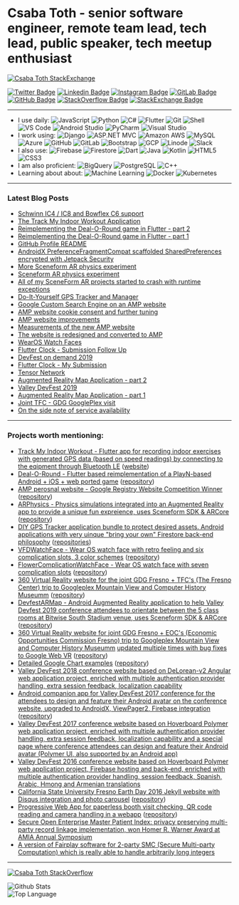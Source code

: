 # Csaba Toth - senior software engineer, remote team lead, tech lead, public speaker, tech meetup enthusiast

[![Csaba Toth StackExchange](https://stackexchange.com/users/flair/110558.png)](https://stackoverflow.com/users/292502/csaba-toth)

[![Twitter Badge](https://img.shields.io/badge/-tocsa2-blue?style=flat-square&logo=Twitter&logoColor=white&link=https://twitter.com/tocsa2/)](https://twitter.com/moshfiqrony/)
[![Linkedin Badge](https://img.shields.io/badge/-csabatothdev-blue?style=flat-square&logo=Linkedin&logoColor=white&link=https://www.linkedin.com/in/csabatothdev/)](https://www.linkedin.com/in/csabatothdev/)
[![Instagram Badge](https://img.shields.io/badge/-MrCsabaToth-purple?style=flat-square&logo=instagram&logoColor=white&link=https://instagram.com/MrCsabaToth/)](https://instagram.com/MrCsabaToth)
[![GitLab Badge](https://img.shields.io/badge/-MrCsabaToth-orange?style=flat-square&logo=Gitlab&logoColor=white&link=https://gitlab.com/MrCsabaToth/)](https://gitlab.com/MrCsabaToth/)
[![GitHub Badge](https://img.shields.io/badge/-MrCsabaToth-black?style=flat-square&logo=Github&logoColor=white&link=https://github.com/MrCsabaToth/)](https://github.com/MrCsabaToth/)
[![StackOverflow Badge](https://img.shields.io/badge/-csabatoth-FE7A16?style=flat-square&logo=Stack-Overflow&logoColor=white&link=https://stackoverflow.com/users/292502/csaba-toth)](https://stackoverflow.com/users/292502/csaba-toth)
[![StackExchange Badge](https://img.shields.io/badge/-csabatoth-1E5297?style=flat-square&logo=Stack-Exchange&logoColor=white&link=https://stackexchange.com/users/110558/csaba-toth)](https://stackexchange.com/users/110558/csaba-toth)

---

- I use daily:
  ![JavaScript](https://img.shields.io/badge/-JavaScript-black?style=flat-square&logo=javascript)
  ![Python](https://img.shields.io/badge/-Python-8fcfd1?style=flat-square&logo=Python)
  ![C#](https://img.shields.io/badge/-C%23-orange?style=flat-square&logo=c-sharp)
  ![Flutter](https://img.shields.io/badge/-Flutter-blue?style=flat-square&logo=Flutter)
  ![Git](https://img.shields.io/badge/-Git-black?style=flat-square&logo=git)
  ![Shell](https://img.shields.io/badge/-Shell-5391FE?style=flat-square&logo=PowerShell)
  ![VS Code](https://img.shields.io/badge/-VS%20Code-007ACC?style=flat-square&logo=visual-studio-code)
  ![Android Studio](https://img.shields.io/badge/-Android%20Studio-green?style=flat-square&logo=android-studio)
  ![PyCharm](https://img.shields.io/badge/-PyCharm-green?style=flat-square&logo=pycharm)
  ![Visual Studio](https://img.shields.io/badge/-Visual%20Studio-blue?style=flat-square&logo=visual-studio)
- I work using:
  ![Django](https://img.shields.io/badge/-Django-092E20?style=flat-square&logo=Django)
  ![ASP.NET MVC](https://img.shields.io/badge/-ASP.NET%20MVC-orange?style=flat-square&logo=asp-net)
  ![Amazon AWS](https://img.shields.io/badge/Amazon%20AWS-232F3E?style=flat-square&logo=amazon-aws)
  ![MySQL](https://img.shields.io/badge/-MySQL-336791?style=flat-square&logo=mysql)
  ![Azure](https://img.shields.io/badge/Azure-232F7E?style=flat-square&logo=microsoft-azure)
  ![GitHub](https://img.shields.io/badge/-GitHub-181717?style=flat-square&logo=github)
  ![GitLab](https://img.shields.io/badge/-GitLab-FCA121?style=flat-square&logo=gitlab)
  ![Bootstrap](https://img.shields.io/badge/-Bootstrap-563D7C?style=flat-square&logo=bootstrap)
  ![GCP](https://img.shields.io/badge/Google%20Cloud%20Platform-black?style=flat-square&logo=google-cloud)
  ![Linode](https://img.shields.io/badge/Linode-black?style=flat-square&logo=linode)
  ![Slack](https://img.shields.io/badge/Slack-red?style=flat-square&logo=slack)
- I also use:
  ![Firebase](https://img.shields.io/badge/Firebase-orange?style=flat-square&logo=firebase)
  ![Firestore](https://img.shields.io/badge/Firestore-orange?style=flat-square&logo=Firestore)
  ![Dart](https://img.shields.io/badge/-Dart-blue?style=flat-square&logo=Dart)
  ![Java](https://img.shields.io/badge/-java-E34A86?style=flat-square&logo=java)
  ![Kotlin](https://img.shields.io/badge/-kotlin-006a71?style=flat-square&logo=kotlin)
  ![HTML5](https://img.shields.io/badge/-HTML5-E34F26?style=flat-square&logo=html5&logoColor=white)
  ![CSS3](https://img.shields.io/badge/-CSS3-1572B6?style=flat-square&logo=css3)
- I am also proficient:
  ![BigQuery](https://img.shields.io/badge/BigQuery-blue?style=flat-square&logo=big-query)
  ![PostgreSQL](https://img.shields.io/badge/-PostgreSQL-336791?style=flat-square&logo=postgresql)
  ![C++](https://img.shields.io/badge/-C++-00599C?style=flat-square&logo=c)
- Learning about about:
  ![Machine Learning](https://img.shields.io/badge/-Machine%20Learning-black?style=flat-square&logo=machine-learning)
  ![Docker](https://img.shields.io/badge/Docker-black?style=flat-square&logo=docker)
  ![Kubernetes](https://img.shields.io/badge/Kubernetes-blue?style=flat-square&logo=kubernetes)

---

### Latest Blog Posts
<!-- BLOG-POST-LIST:START -->
- [Schwinn IC4 / IC8 and Bowflex C6 support](https://csaba.page/blog/schwinn-ic4-ic8-bowflex-c6-support.html)
- [The Track My Indoor Workout Application](https://csaba.page/blog/track-my-indoor-exercise.html)
- [Reimplementing the Deal-O-Round game in Flutter - part 2](https://csaba.page/blog/flutter-deal-o-round.html)
- [Reimplementing the Deal-O-Round game in Flutter - part 1](https://csaba.page/blog/playn-deal-o-round.html)
- [GitHub Profile README](https://csaba.page/blog/github-profile-readme.html)
- [AndroidX Preference<wbr>Fragment<wbr>Compat scaffolded Shared<wbr>Preferences encrypted with Jetpack Security](https://csaba.page/blog/jetpack-security-shared-preferences.html)
- [More Sceneform AR physics experiment](https://csaba.page/blog/ar-physics-progress.html)
- [Sceneform AR physics experiment](https://csaba.page/blog/sceneform-ar-physics.html)
- [All of my SceneForm AR projects started to crash with runtime exceptions](https://csaba.page/blog/sceneform-breaking-change.html)
- [Do-It-Yourself GPS Tracker and Manager](https://csaba.page/blog/diy-gps-tracker.html)
- [Google Custom Search Engine on an AMP website](https://csaba.page/blog/amp-google-custom-search-engine.html)
- [AMP website cookie consent and further tuning](https://csaba.page/blog/amp-site-tuning.html)
- [AMP website improvements](https://csaba.page/blog/amp-site-improvements.html)
- [Measurements of the new AMP website](https://csaba.page/blog/amp-version-measurements.html)
- [The website is redesigned and converted to AMP](https://csaba.page/blog/the-website-uses-amp.html)
- [WearOS Watch Faces](https://csaba.page/blog/wearos-watch-faces.html)
- [Flutter Clock - Submission Follow Up](https://csaba.page/blog/flutter-clock-follow-up.html)
- [DevFest on demand 2019](https://csaba.page/blog/devfest-on-demand.html)
- [Flutter Clock - My Submission](https://csaba.page/blog/flutter-clock-submission.html)
- [Tensor Network](https://csaba.page/blog/tensor-network.html)
- [Augmented Reality Map Application - part 2](https://csaba.page/blog/augmented-reality-follow-up.html)
- [Valley DevFest 2019](https://csaba.page/blog/valley-devfest-2019.html)
- [Augmented Reality Map Application - part 1](https://csaba.page/blog/augmented-reality-map.html)
- [Joint TFC - GDG GooglePlex visit](https://csaba.page/blog/tfc-gdg-google-trip-recap.html)
- [On the side note of service availability](https://csaba.page/blog/service-availability.html)
<!-- BLOG-POST-LIST:END -->

---

### Projects worth mentioning:
- [Track My Indoor Workout - Flutter app for recording indoor exercises with generated GPS data (based on speed readings) by connecting to the eqipment through Bluetooth LE](https://play.google.com/store/apps/details?id=dev.csaba.track_my_indoor_exercise) ([website](https://trackmyindoorworkout.github.io/))
- [Deal-O-Round - Flutter based reimplementation of a PlayN-based Android + iOS + web ported game](https://play.google.com/store/apps/details?id=com.dealoround.android) ([repository](https://github.com/DealORound/Deal-O-Round))
- [AMP perosnal website - Google Registry Website Competition Winner](https://csaba.page) ([repository](https://gitlab.com/MrCsabaToth/mrcsabatoth.gitlab.io))
- [ARPhysics - Physics simulations integrated into an Augmented Reality app to provide a unique fun expreience, uses Sceneform SDK & ARCore](https://play.google.com/store/apps/details?id=dev.csaba.arphysics) ([repository](https://github.com/CsabaConsulting/ARPhysics))
- [DIY GPS Tracker application bundle to protect desired assets. Android applications with very uinque "bring your own" Firestore back-end philosophy](https://github.com/DIYGPSTracker) ([repositories](https://github.com/DIYGPSTracker))
- [VFDWatchFace - Wear OS watch face with retro feeling and six complication slots, 3 color schemes](https://play.google.com/store/apps/details?id=dev.csaba.vfdwatchface) ([repository](https://github.com/CsabaConsulting/VFDWatchFace))
- [FlowerComplicationWatchFace - Wear OS watch face with seven complication slots](https://play.google.com/store/apps/details?id=dev.csaba.complicationflowerwatchface) ([repository](https://github.com/CsabaConsulting/FlowerComplicationWatchFace))
- [360 Virtual Reality website for the joint GDG Fresno + TFC's (The Fresno Center) trip to Googleplex Mountain View and Computer History Museumm](https://gdgfresno.github.io/googletrip2019/) ([repository](https://github.com/gdgfresno/GoogleTrip2019))
- [DevfestARMap - Android Augmented Reality application to help Valley Devfest 2019 conference attendees to orientate between the 5 class rooms at Bitwise South Stadium venue, uses Sceneform SDK & ARCore](https://github.com/gdgfresno/DevfestARMap) ([repository](https://github.com/gdgfresno/DevfestARMap))
- [360 Virtual Reality website for joint GDG Fresno + EOC's (Economic Opportunities Commission Fresno) trip to Googleplex Mountain View and Computer History Museumm](gdgfresno.github.io/googletrip2018/) [updated multiple times with bug fixes to Google Web VR](https://github.com/MrCsabaToth/magicvr/commits/gh-pages) ([repository](https://github.com/gdgfresno/GoogleTrip2018))
- [Detailed Google Chart examples](http://mrcsabatoth.github.io/GoogleChartsTalk/) ([repository](https://github.com/MrCsabaToth/GoogleChartsTalk))
- [Valley DevFest 2018 conference website based on DeLorean-v2 Angular web application project, enriched with multiple authentication provider handling, extra session feedback, localization capability](https://github.com/gdgfresno/valleydevfest2018)
- [Android companion app for Valley DevFest 2017 conference for the attendees to design and feature their Android avatar on the conference website, upgraded to AndroidX, ViewPager2, Firebase integration](https://play.google.com/store/apps/details?id=com.valleydevfest.androidify) ([repository](https://github.com/gdgfresno/androidify-yourself))
- [Valley DevFest 2017 conference website based on Hoverboard Polymer web application project, enriched with multiple authentication provider handling, extra session feedback, localization capability and a special page where conference attendees can design and feature their Android avatar (Polymer UI, also supported by an Android app)](https://github.com/ValleyDevFest2017/valleydevfest2017/commits/hoverboard-v2)
- [Valley DevFest 2016 conference website based on Hoverboard Polymer web application project, Firebase hosting and back-end, enriched with multiple authentication provider handling, session feedback, Spanish, Arabic, Hmong and Armenian translations](https://github.com/ValleyDevFest2016/valleydevfest/tree/develop)
- [California State University Fresno Earth Day 2016 Jekyll website with Disqus integration and photo carousel](https://bulldogearthday.github.io/) ([repository](https://github.com/bulldogearthday/bulldogearthday.github.com))
- [Progressive Web App for paperless booth visit checking, QR code reading and camera handling in a webapp](https://earthday.firebaseapp.com) ([repository](https://github.com/bulldogearthday/booths))
- [Secure Open Enterprise Master Patient Index: privacy preserving multi-party record linkage implementation, won Homer R. Warner Award at AMIA Annual Symposium](https://github.com/MrCsabaToth/SOEMPI)
- [A version of Fairplay software for 2-party SMC (Secure Multi-party Computation) which is really able to handle arbitrarily long integers](https://github.com/MrCsabaToth/FairplayBI)

---

[![Csaba Toth StackOverflow](https://github-readme-stackoverflow.vercel.app/?userID=292502)](https://stackoverflow.com/users/292502/csaba-toth)

<p align="left">
  <img alt="Github Stats" src="https://github-readme-stats.vercel.app/api?username=MrCsabaToth&show_icons=true" />
  <br>
  <img alt="Top Language" src="https://github-readme-stats.vercel.app/api/top-langs/?username=MrCsabaToth&hide=html,css&layout=compact" />
</p>

<!--
[website]: https://csaba.page
[twitter]: https://twitter.com/tocsa2
[linkedin]: https://linkedin.com/in/csabatothdev/
[instagram]: https://instagram.com/MrCsabaToth
-->